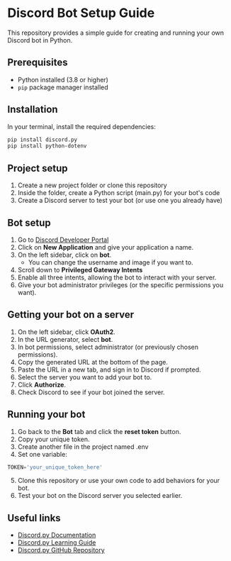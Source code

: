 # Discord Bot Setup Guide

This repository provides a simple guide for creating and running your own Discord bot in Python.

## Prerequisites

- Python installed (3.8 or higher)  
- `pip` package manager installed  

## Installation

In your terminal, install the required dependencies:

```bash
pip install discord.py
pip install python-dotenv
```

## Project setup
1. Create a new project folder or clone this repository
2. Inside the folder, create a Python script (main.py) for your bot's code
3. Create a Discord server to test your bot (or use one you already have) 

## Bot setup
1. Go to [Discord Developer Portal](https://discord.com/developers/applications)
2. Click on **New Application** and give your application a name.
3. On the left sidebar, click on **bot**.
   - You can change the username and image if you want to.
4. Scroll down to **Privileged Gateway Intents**
5. Enable all three intents, allowing the bot to interact with your server.
6. Give your bot administrator privileges (or the specific permissions you want).

## Getting your bot on a server
1. On the left sidebar, click **OAuth2**.
2. In the URL generator, select **bot**.
3. In bot permissions, select administrator (or previously chosen permissions).
4. Copy the generated URL at the bottom of the page.
5. Paste the URL in a new tab, and sign in to Discord if prompted.
6. Select the server you want to add your bot to.
7. Click **Authorize**.
8. Check Discord to see if your bot joined the server.

## Running your bot
1. Go back to the **Bot** tab and click the **reset token** button.
2. Copy your unique token.
3. Create another file in the project named .env
4. Set one variable:
```python
TOKEN='your_unique_token_here'
```
5. Clone this repository or use your own code to add behaviors for your bot.
6. Test your bot on the Discord server you selected earlier.

## Useful links
- [Discord.py Documentation](https://discordpy.readthedocs.io/en/stable/)
- [Discord.py Learning Guide](https://www.pythondiscord.com/pages/guides/python-guides/discordpy/)
- [Discord.py GitHub Repository](https://github.com/Rapptz/discord.py)

